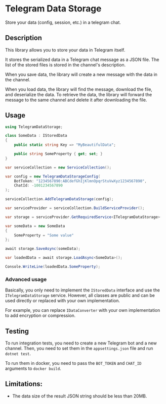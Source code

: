 # Telegram Data Storage

Store your data (config, session, etc.) in a telegram chat.

## Description

This library allows you to store your data in Telegram itself.

It stores the serialized data in a Telegram chat message as a JSON file.
The list of the stored files is stored in the channel's description.

When you save data, the library will create a new message with the data in the channel.

When you load data, the library will find the message, download the file, and deserialize the data.
To retrieve the data, the library will forward the message to the same channel and delete it after downloading the file.

## Usage

```csharp
using TelegramDataStorage;

class SomeData : IStoredData
{
    public static string Key => "MyBeautifulData";

    public string SomeProperty { get; set; }
}

var serviceCollection = new ServiceCollection();

var config = new TelegramDataStorageConfig(
    BotToken: "1234567890:ABCdefGhIjKlmnOpqrStuVwXyz1234567890",
    ChatId: -1001234567890
);

serviceCollection.AddTelegramDataStorage(config);

var serviceProvider = serviceCollection.BuildServiceProvider();

var storage = serviceProvider.GetRequiredService<ITelegramDataStorage>();

var someData = new SomeData
{
    SomeProperty = "Some value"
};

await storage.SaveAsync(someData);

var loadedData = await storage.LoadAsync<SomeData>();

Console.WriteLine(loadedData.SomeProperty);
```

### Advanced usage

Basically, you only need to implement the `IStoredData` interface and use the `ITelegramDataStorage` service.
However, all classes are public and can be used directly or replaced with your own implementation.

For example, you can replace `IDataConverter` with your own implementation to add encryption or compression.

## Testing

To run integration tests, you need to create a new Telegram bot and a new channel.
Then, you need to set them in the `appsettings.json` file and run `dotnet test`.

To run them in docker, you need to pass the `BOT_TOKEN` and `CHAT_ID` arguments to `docker build`.

## Limitations:

- The data size of the result JSON string should be less than 20MB.
